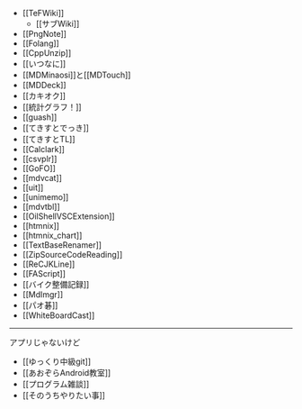 - [[TeFWiki]]
  - [[サブWiki]]
- [[PngNote]]
- [[Folang]]
- [[CppUnzip]]
- [[いつなに]]
- [[MDMinaosi]]と[[MDTouch]]
- [[MDDeck]]
- [[カキオク]]
- [[統計グラフ！]]
- [[guash]]
- [[てきすとでっき]]
- [[てきすとTL]]
- [[Calclark]]
- [[csvplr]]
- [[GoFO]]
- [[mdvcat]]
- [[uit]]
- [[unimemo]]
- [[mdvtbl]]
- [[OilShellVSCExtension]]
- [[htmnix]]
- [[htmnix_chart]]
- [[TextBaseRenamer]]
- [[ZipSourceCodeReading]]
- [[ReCJKLine]]
- [[FAScript]]
- [[バイク整備記録]]
- [[MdImgr]]
- [[パオ碁]]
- [[WhiteBoardCast]]

----
アプリじゃないけど

- [[ゆっくり中級git]]
- [[あおぞらAndroid教室]]
- [[プログラム雑談]]
- [[そのうちやりたい事]]